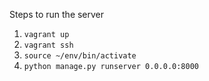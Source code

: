 Steps to run the server

1. `vagrant up`
2. `vagrant ssh`
3. `source ~/env/bin/activate`
4. `python manage.py runserver 0.0.0.0:8000`
